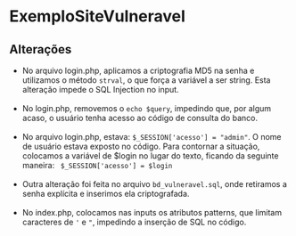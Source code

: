 # ExemploSiteVulneravel

## Alterações
<ul>
    <li>No arquivo login.php, aplicamos a criptografia MD5 na senha e utilizamos o método <code>strval</code>, o que força a variável a ser string. Esta alteração impede o SQL Injection no input.</li>
    <br>
    <li>No login.php, removemos o <code>echo $query</code>, impedindo que, por algum acaso, o usuário tenha acesso ao código de consulta do banco.</li>
    <br>
    <li>No arquivo login.php, estava:  <code>$_SESSION['acesso'] = "admin"</code>. O nome de usuário estava exposto no código. Para contornar a situação, colocamos a variável de $login no lugar do texto, ficando da seguinte maneira: <code> $_SESSION['acesso'] = $login</code></li>
    <br>
    <li>Outra alteração foi feita no arquivo <code>bd_vulneravel.sql</code>, onde retiramos a senha explícita e inserimos ela criptografada.</li>
    <br>
    <li>No index.php, colocamos nas inputs os atributos patterns, que limitam caracteres de <code>'</code> e <code>"</code>, impedindo a inserção de SQL no código.</li>
</ul>
